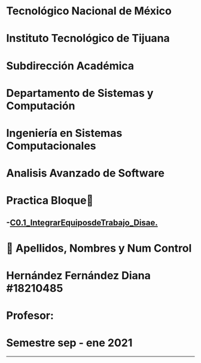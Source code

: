 

#    Tecnológico Nacional de México
#   Instituto Tecnológico de Tijuana
#        Subdirección Académica

# Departamento de Sistemas y Computación
# Ingeniería en Sistemas Computacionales
# Analisis Avanzado de Software

# Practica Bloque📝
  -[C0.1_IntegrarEquiposdeTrabajo_Disae.](https://github.com/DianaHFer/Analisis-avanzado-de-software/blob/main/C0.1_IntegrarEquiposdeTrabajo_Disae.md)
----

# 📝 Apellidos, Nombres y Num Control
# Hernández Fernández Diana   #18210485
   

# Profesor:
# 
# Semestre sep - ene 2021

-----

